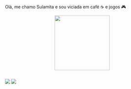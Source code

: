 Olá, me chamo Sulamita e sou viciada em café :coffee: e jogos :video_game:

<div align="center">
  <a href="https://github.com/sulamitasan">
  <img height="180em" src="https://github-readme-stats.vercel.app/api?username=sulamitasan&show_icons=true&theme=tokyonight&include_all_commits=true&count_private=true"/>
  <!--- <img height="180em" src="https://github-readme-stats.vercel.app/api/top-langs/?username=sulamitasan&layout=compact&langs_count=7&theme=dracula"/> ---!>
</div>

 ##
 
<div>
  <a href="https://instagram.com/suulao" target="_blank"><img src="https://img.shields.io/badge/-Instagram-%23E4405F?style=for-the-badge&logo=instagram&logoColor=white" target="_blank"></a>
 <a href = "mailto:sulamita.santos0296@gmail.com"><img src="https://img.shields.io/badge/-Gmail-%23333?style=for-the-badge&logo=gmail&logoColor=white" target="_blank"></a>
 </div>
